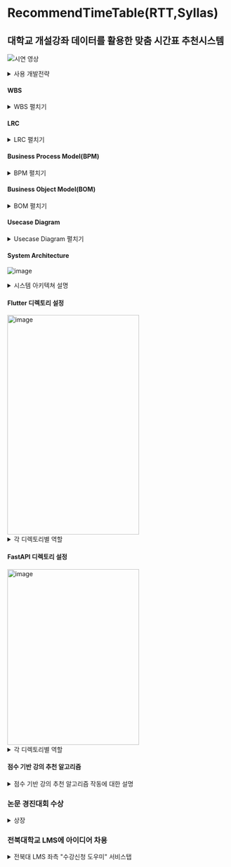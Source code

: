 # RecommendTimeTable(RTT,Syllas)
## 대학교 개설강좌 데이터를 활용한 맞춤 시간표 추천시스템
![시연 영상](https://github.com/user-attachments/assets/5adaa3fa-ddd9-4388-9b64-2301fb9953b6)

<details>
  <summary>사용 개발전략</summary>
  <ul>
    <li>스크럼 기반 애자일 방법론 사용<br>프로젝트 기간: 10주<br>스프린트 주기: 2주</li>
    <li>스프린트 별 주요 산출물<br>스프린트 1: 유스케이스 명세, 다이어그램, Business Model 등 각종 문서작업<br>스프린트 2: 피그마를 통한 UI 개발 및 Flutter 코드 구현<br>스프린트 3: 강의 데이터수집, 파이어베이스 연동 및 사용자인증 구현<br>스프린트 4: 점수기반 강의 추천 알고리즘 구현<br>스프린트 5: 기본 시간표 기능 구현</li>
  </ul>
</details>

#### WBS
<details>
  <summary>WBS 펼치기</summary>
  <p><img src="https://github.com/user-attachments/assets/2197f240-2fb5-445a-82b0-a51c78523629" alt="image" width="600"></p>
</details>

#### LRC
<details>
  <summary>LRC 펼치기</summary>
  <p><img src="https://github.com/user-attachments/assets/0cc0414f-38f9-440b-b512-3c2ca8334246" alt="image" width="600"></p>
</details>

#### Business Process Model(BPM)
<details>
  <summary>BPM 펼치기</summary>
  <p><img src="https://github.com/user-attachments/assets/0c1fc1bd-ff2e-4e76-8acc-f93bbc3ebf25" alt="image" width="600"></p>
</details>

#### Business Object Model(BOM)
<details>
  <summary>BOM 펼치기</summary>
  <p><img src="https://github.com/user-attachments/assets/0c14c461-f742-4093-b1a4-5c92eb046a68" alt="image" width="600"></p>
</details>

#### Usecase Diagram
<details>
  <summary>Usecase Diagram 펼치기</summary>
  <p><img src="https://github.com/user-attachments/assets/24c5d956-9361-46ba-a784-0aa3bbe1ab84" alt="image" width="600"></p>
</details>

#### System Architecture
![image](https://github.com/user-attachments/assets/0a38ced8-d90c-41fa-b2d3-23f8adda2e4d)
<details>
  <summary>시스템 아키텍쳐 설명</summary>
  <ul>
    <li>전북대학교 개설강좌 페이지에서 액셀파일을 크롤링하여 강의 데이터를 Firestore에 수집하고 FastAPI를 통해 점수기반 추천 알고리즘을 사용하여 Flutter UI로 반환한다.</li>
  </ul>
</details>

#### Flutter 디렉토리 설정
<img src="https://github.com/user-attachments/assets/5e749b01-fe97-48dc-98be-651bc7380f43" alt="image" width="300" height="500"/>
<details>
  <summary>각 디렉토리별 역할</summary>
  <ul>
    <li>Models: 모델 위한 설계(Data I/O)</li>
    <li>Screens: UI 화면 관리</li>
    <li>Controller: API호출 처리, 로직처리</li>
    <li>Constant: 상수 값, style 등 관리</li>
  </ul>
</details>

#### FastAPI 디렉토리 설정
<img src="https://github.com/user-attachments/assets/91969604-5e5a-41de-83cf-32a2ff60c135" alt="image" width="300" height="400"/>
<details>
  <summary>각 디렉토리별 역할</summary>
  <ul>
    <li>config_secret: key, DB정보 등 보안성을 위한 파일</li>
    <li>apis : API 버전별로 관리</li>
    <li>db : firestore/mock 데이터 관리</li>
    <li>Schemas: 스키마 관리(Swagger 문서 자동화)</li>
    <li>config : 설정 적용을 위한 디렉토리</li>
    <li>Static: static 파일관리</li>
    <li>Templates: http 파일 관리</li>
    <li>Migration: db migration 버전관리</li>
  </ul>
</details>

#### 점수 기반 강의 추천 알고리즘
<details>
  <summary>점수 기반 강의 추천 알고리즘 작동에 대한 설명</summary>
  <ul>
    <li>1. 데이터 수집 및 전처리: Firebase Firestore 데이터베이스에 저장된 강의 정보를 가져와서 시간, 건물, 학과, 학년, 이수 구분 등의 정보를 추출하고 정제합니다.</li>
    <li>2. 강의 필터링: 사용자의 입력(학과, 시간대, 이수 구분)에 따라 추천 대상 강의를 필터링합니다.</li>
    <li>3. 점수 부여: 각 강의에 대해 항목별로 점수를 부여합니다.    
     <br>- 3.1 건물 위치 점수: 사용자가 입력한 현재 건물과의 거리를 기반으로 점수를 부여합니다. 
     <br>- 3.2 강의 평점 점수: 에브리타임에 저장된 강의 평점을 그대로 점수로 사용합니다.
     <br>- 3.3 사용자 관심주제 점수: 회원가입 시 입력받은 관심주제들을 순위를 매겨 점수를 부여합니다.
     <br>- 3.4 이미 수강한 강의 점수: 사용자가 이미 수강한 강의들은 제외합니다.
     <br>- 3.5 선수 과목 점수: 타과 전공선택에서 필수 선수 과목을 들어야 청강할 수 있는 강의들은 제외합니다.</li>
    <li>4. 점수 합산 및 정렬: 각 강의의 건물 위치 점수와 평점 점수를 합산하고, 합산 점수 기준으로 내림차순 정렬합니다.</li>
    <li>5. 추천 결과 반환: 점수가 가장 높은 강의를 반환하여 사용자가 선택한 시간 셀에 삽입합니다.</li>    
  </ul>
</details>

### 논문 경진대회 수상
<details>
  <summary>상장</summary>
  <p><img src="https://github.com/user-attachments/assets/2a249682-d0ea-4886-9987-1fc33565b18c" alt="논문 금상" width="600"></p>
</details>

### 전북대학교 LMS에 아이디어 차용
<details>
  <summary>전북대 LMS 좌측 "수강신청 도우미" 서비스탭</summary>
  <p><img src="https://github.com/user-attachments/assets/8cef527c-2fa2-429c-bc82-a7400a59248b" alt="LMS" width="750"></p>
</details>
